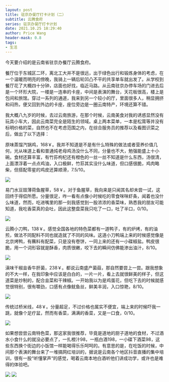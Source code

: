 ```yaml
---
layout: post
title: 驻京办餐厅打卡计划（二）
subtitle: 云腾食府
series: 驻京办餐厅打卡计划
date: 2021.10.25 18:29:40
author: Price Wang
header-mask: 0.8
tags:
- 生活
---
```


今天要介绍的是云南省驻京办餐厅云腾食府。

餐厅位于东城区二环，离北工大并不是很远，出于绿色出行和锻炼身体的考虑，在一个温暖而明亮的傍晚，我骑上一辆后轮凹凸不平的共享单车就出发了。从学校到餐厅花了大概四十分钟，店面也好找，临近马路。从云南驻京办停车场的门进去后是一个环形大院，一楼是一连串的卡座，中间是表演的舞台，天花板很高，楼上是包间和旅馆。穿过一系列的通道，我来到另一个较小的厅，里面很多人，稍显拥挤和闷热，便又回到外边的卡座，座位旁边是一圈云南特产，环境还算不错。

我大概八九岁的时候，去过云南旅游，在那个时候，云南美食对我的诱惑显然没有玩具小车大，因此云南菜完全是陌生的领域。桌上两本菜单，一本是松茸等并没有标明价格的菜，自然也不在考虑范围之内，在综合服务员的推荐以及看图识菜之后，做出了以下选择：

原味蒸馏汽锅鸡，168￥。我并不知道是不是有什么特殊的做法或者营养价值几何，光从味道上看和普通炖老母鸡汤没什么不同，分量也不大，勉强能盛上十小碗。食材还算丰富，有竹荪枸杞还有橙色的一丝一丝不知道是什么东西，汤很清，上面漂浮着一点点鸡油，入口极鲜，竹荪其实没什么味道，但口感很脆，鸡肉略柴，但搭配零星的鸡皮还算顺滑，7.5/10。

<img class="post_img" src="{{ site.baseurl }}/img/post/{{ page.series }}/{{ page.subtitle }}/汤.jpg">

易门水豆豉薄荷鱼腥草，58￥。对于鱼腥草，我向来是只闻其名却未尝一试，这回终于得偿所愿。分量很足，咋一看有点像小时候吃的零食咪咪虾条，闻着也没什么味道，然而，吃进嘴里的那一刻我感觉到一股浓浓的香菜味，熟悉我的朋友可能知道，我吃香菜真的会吐，因此这整盘菜我只吃了一口，吐了半口，0/10。

<img class="post_img" src="{{ site.baseurl }}/img/post/{{ page.series }}/{{ page.subtitle }}/折耳根.jpg">

云腾小刀鸭，138￥。感觉全国各地的特色菜都有一道鸭子，有的炉烤，有的油煎，做法不同配料不同也就造就了不同的风味。这道小刀鸭端上来的时候感觉像是北京烤鸭，有蘸料有配菜，只是没有卷饼，一同上来的还有一小碟椒盐。鸭皮很脆，用一个词形容就是酥香，肉质很嫩，咬下去的瞬间仿佛能渗出油汁，8/10。

<img class="post_img" src="{{ site.baseurl }}/img/post/{{ page.series }}/{{ page.subtitle }}/鸭.jpg">

滇味干椒韭香牛肝菌，238￥。都说云南盛产菌菇，那自然要尝上一尝。跟我想象的不大一样，在我印象中应该是白白的，一片一片，看上去就很鲜美的样子，但这道菜是炒制的，配合韭菜和干辣椒。一开始我以为是鸡蛋花，但吃下去的时候就感觉很特别，很有嚼劲，口感有点像鱿鱼丝，鲜美丰润，入口惊艳，8/10。

<img class="post_img" src="{{ site.baseurl }}/img/post/{{ page.series }}/{{ page.subtitle }}/蘑菇.jpg">

传统过桥米线，48￥。分量超足，不过价格也属实不便宜，端上来的时候吓我一跳，就像个足疗盆，然而有香菜，满满的香菜，又是一口食，0/10。

<img class="post_img" src="{{ site.baseurl }}/img/post/{{ page.series }}/{{ page.subtitle }}/米线.jpg">

如果想尝尝云南特色菜，那这家我很推荐，毕竟是道地的厨子道地的食材，不过酒水小食什么的就没必要点了，一扎橙汁98，一瓶白酒198，一小碟下酒菜98，这些东西换个街边的小饭馆一样能喝得乐乐呵呵的。有意思的是，在吃饭的时候，中间那个表演的舞台来了一堆搞网红培训的，据说是云南各个地区抖音直播的集中培训，很有一股“听懂掌声“的感觉，喝着云南本地白酒听他们讲成功学，或许也是难得的体验吧。

<img class="post_img" src="{{ site.baseurl }}/img/post/{{ page.series }}/{{ page.subtitle }}/训练1.jpg">

<img class="post_img" src="{{ site.baseurl }}/img/post/{{ page.series }}/{{ page.subtitle }}/训练2.jpg">